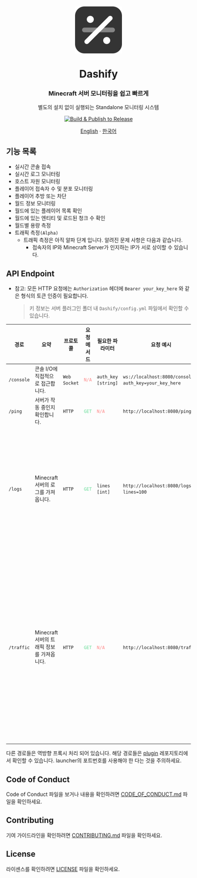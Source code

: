 <p align="center">
  <img width="128" align="center" src="https://github.com/MC-Dashify/launcher/blob/main/.github/assets/logo-512.png">
</p>
<h1 align="center">Dashify</h1>
<h3 align="center">Minecraft 서버 모니터링을 쉽고 빠르게</h3>
<p align="center">별도의 설치 없이 실행되는 Standalone 모니터링 시스템</p>
<p align="center">
  <a href="https://github.com/MC-Dashify/launcher/actions/workflows/main.yml">
    <img src="https://github.com/MC-Dashify/launcher/actions/workflows/main.yml/badge.svg" alt="Build & Publish to Release" />
  </a>
</p>

<p align="center"><a href="https://github.com/MC-Dashify/launcher/blob/main/README.md">English</a> · <a href="https://github.com/MC-Dashify/launcher/blob/main/.github/documents/README.ko_KR.md">한국어</a></p>

## 기능 목록

- 실시간 콘솔 접속
- 실시간 로그 모니터링
- 호스트 자원 모니터링
- 플레이어 접속자 수 및 분포 모니터링
- 플레이어 추방 또는 차단
- 월드 정보 모니터링
- 월드에 있는 플레이어 목록 확인
- 월드에 있는 엔티티 및 로드된 청크 수 확인
- 월드별 용량 측정
- 트래픽 측정`(Alpha)`
  - 트래픽 측정은 아직 알파 단계 입니다. 알려진 문제 사항은 다음과 같습니다.
    - 접속자의 IP와 Minecraft Server가 인지하는 IP가 서로 상이할 수 있습니다.

## API Endpoint

- 참고: 모든 HTTP 요청에는 `Authorization` 헤더에 `Bearer your_key_here` 와 같은 형식의 토큰 인증이 필요합니다.
  > 키 정보는 서버 플러그인 폴더 내 `Dashify/config.yml` 파일에서 확인할 수 있습니다.

<table>
<thead>
  <tr>
    <th>경로</th>
    <th>요약</th>
    <th>프로토콜</th>
    <th>요청 메서드</th>
    <th>필요한 파라미터</th>
    <th>요청 예시</th>
    <th>비고</th>
  </tr>
</thead>
<tbody>
  <tr>
    <td><code>/console</code></td>
    <td>콘솔 I/O에 직접적으로 접근합니다.</td>
    <td><code>Web Socket</code></td>
    <td><code style="color:#ff8888">N/A</code></td>
    <td><code>auth_key [string]</code></td>
    <td><code>ws://localhost:8080/console?auth_key=your_key_here</code></td>
    <td><code style="color:#ff8888">N/A</code></td>
  </tr>
  <tr>
    <td><code>/ping</code></td>
    <td>서버가 작동 중인지 확인합니다.</td>
    <td><code>HTTP</code></td>
    <td><code style="color:#6bdd9a">GET</code></td>
    <td><code style="color:#ff8888">N/A</code></td>
    <td><code>http://localhost:8080/ping</code></td>
    <td><code style="color:#ff8888">N/A</code></td>
  </tr>
  <tr>
    <td><code>/logs</code></td>
    <td>Minecraft 서버의 로그를 가져옵니다.</td>
    <td><code>HTTP</code></td>
    <td><code style="color:#6bdd9a">GET</code></td>
    <td><code>lines [int]</code></td>
    <td><code>http://localhost:8080/logs?lines=100</code></td>
    <td>파라미터 <code style="color:#cc00cc">line</code>은 반드시<code>1</code>부터 <code>1000</code> 사이의 유효한 정수이어야 합니다.</td>
  </tr>
  <tr>
    <td><code>/traffic</code></td>
    <td>Minecraft 서버의 트래픽 정보를 가져옵니다.</td>
    <td><code>HTTP</code></td>
    <td><code style="color:#6bdd9a">GET</code></td>
    <td><code style="color:#ff8888">N/A</code></td>
    <td><code>http://localhost:8080/traffic</code></td>
    <td>서버는 요청이 올 때 까지 트래픽을 누산합니다. 요청이 오면 현재까지 누산된 트래픽을 반환하고 리셋됩니다.</td>
  </tr>
</tbody>
</table>

다른 경로들은 역방향 프록시 처리 되어 있습니다. 해당 경로들은 [plugin](https://github.com/MC-Dashify/plugin) 레포지토리에서 확인할 수 있습니다. launcher의 포트번호를 사용해야 한 다는 것을 주의하세요.

## Code of Conduct

Code of Conduct 파일을 보거나 내용을 확인하려면 [CODE_OF_CONDUCT.md](https://github.com/MC-Dashify/launcher/blob/main/.github/documents/CODE_OF_CONDUCT.ko_KR.md) 파일을 확인하세요.

## Contributing

기여 가이드라인을 확인하려면 [CONTRIBUTING.md](https://github.com/MC-Dashify/launcher/blob/main/.github/documents/CONTRIBUTING.ko_KR.md) 파일을 확인하세요.

## License

라이센스를 확인하려면 [LICENSE](https://github.com/MC-Dashify/launcher/blob/main/LICENSE) 파일을 확인하세요.
